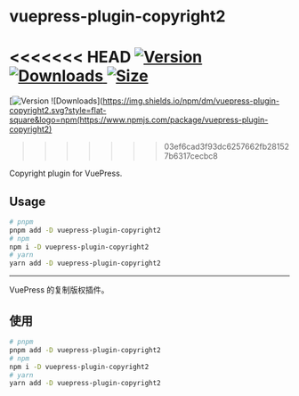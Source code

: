 # vuepress-plugin-copyright2

<<<<<<< HEAD
[![Version](https://img.shields.io/npm/v/vuepress-plugin-copyright2.svg?style=flat-square&logo=npm) ![Downloads](https://img.shields.io/npm/dm/vuepress-plugin-copyright2.svg?style=flat-square&logo=npm) ![Size](https://img.shields.io/bundlephobia/min/vuepress-plugin-copyright2?style=flat-square&logo=npm)](https://www.npmjs.com/package/vuepress-plugin-copyright2)
=======
[![Version](https://img.shields.io/npm/v/vuepress-plugin-copyright2.svg?style=flat-square&logo=npm) ![Downloads](https://img.shields.io/npm/dm/vuepress-plugin-copyright2.svg?style=flat-square&logo=npm(https://www.npmjs.com/package/vuepress-plugin-copyright2)
>>>>>>> 03ef6cad3f93dc6257662fb281527b6317cecbc8

Copyright plugin for VuePress.

## Usage

```bash
# pnpm
pnpm add -D vuepress-plugin-copyright2
# npm
npm i -D vuepress-plugin-copyright2
# yarn
yarn add -D vuepress-plugin-copyright2
```

---

VuePress 的复制版权插件。

## 使用

```bash
# pnpm
pnpm add -D vuepress-plugin-copyright2
# npm
npm i -D vuepress-plugin-copyright2
# yarn
yarn add -D vuepress-plugin-copyright2
```
